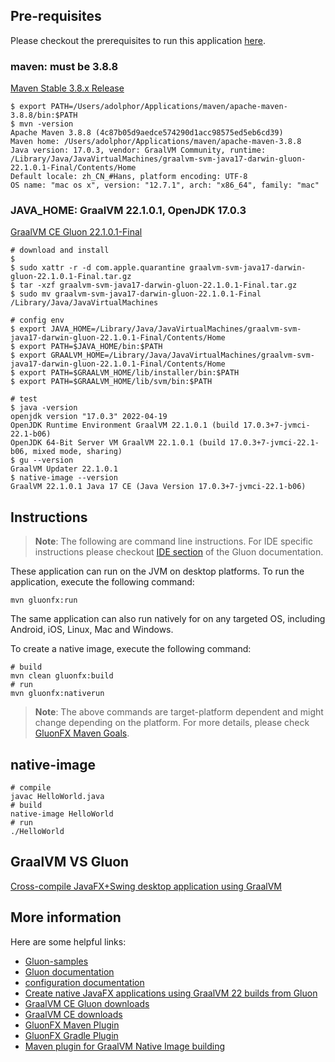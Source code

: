 ## Pre-requisites

Please checkout the prerequisites to run this application [here](https://github.com/gluonhq/gluonfx-maven-plugin#requirements).

### maven: must be 3.8.8

[Maven Stable 3.8.x Release](https://maven.apache.org/download.cgi#previous-stable-3-8-x-release)

```
$ export PATH=/Users/adolphor/Applications/maven/apache-maven-3.8.8/bin:$PATH
$ mvn -version
Apache Maven 3.8.8 (4c87b05d9aedce574290d1acc98575ed5eb6cd39)
Maven home: /Users/adolphor/Applications/maven/apache-maven-3.8.8
Java version: 17.0.3, vendor: GraalVM Community, runtime: /Library/Java/JavaVirtualMachines/graalvm-svm-java17-darwin-gluon-22.1.0.1-Final/Contents/Home
Default locale: zh_CN_#Hans, platform encoding: UTF-8
OS name: "mac os x", version: "12.7.1", arch: "x86_64", family: "mac"
```

### JAVA_HOME: GraalVM 22.1.0.1, OpenJDK 17.0.3

[GraalVM CE Gluon 22.1.0.1-Final](https://github.com/gluonhq/graal/releases/tag/gluon-22.1.0.1-Final)

```
# download and install
$ 
$ sudo xattr -r -d com.apple.quarantine graalvm-svm-java17-darwin-gluon-22.1.0.1-Final.tar.gz
$ tar -xzf graalvm-svm-java17-darwin-gluon-22.1.0.1-Final.tar.gz
$ sudo mv graalvm-svm-java17-darwin-gluon-22.1.0.1-Final /Library/Java/JavaVirtualMachines

# config env
$ export JAVA_HOME=/Library/Java/JavaVirtualMachines/graalvm-svm-java17-darwin-gluon-22.1.0.1-Final/Contents/Home
$ export PATH=$JAVA_HOME/bin:$PATH
$ export GRAALVM_HOME=/Library/Java/JavaVirtualMachines/graalvm-svm-java17-darwin-gluon-22.1.0.1-Final/Contents/Home
$ export PATH=$GRAALVM_HOME/lib/installer/bin:$PATH
$ export PATH=$GRAALVM_HOME/lib/svm/bin:$PATH

# test
$ java -version
openjdk version "17.0.3" 2022-04-19
OpenJDK Runtime Environment GraalVM 22.1.0.1 (build 17.0.3+7-jvmci-22.1-b06)
OpenJDK 64-Bit Server VM GraalVM 22.1.0.1 (build 17.0.3+7-jvmci-22.1-b06, mixed mode, sharing)
$ gu --version
GraalVM Updater 22.1.0.1
$ native-image --version
GraalVM 22.1.0.1 Java 17 CE (Java Version 17.0.3+7-jvmci-22.1-b06)
```

## Instructions

> **Note**: The following are command line instructions. For IDE specific instructions please checkout [IDE section](https://docs.gluonhq.com/#_ide) of the Gluon documentation.

These application can run on the JVM on desktop platforms. To run the application, execute the following command:

```shell
mvn gluonfx:run
```

The same application can also run natively for on any targeted OS, including Android, iOS, Linux, Mac and Windows.

To create a native image, execute the following command:

```shell
# build
mvn clean gluonfx:build
# run
mvn gluonfx:nativerun
```

> **Note**: The above commands are target-platform dependent and might change depending on the platform.
For more details, please check
[GluonFX Maven Goals](https://github.com/gluonhq/gluonfx-maven-plugin#2-goals).

## native-image
```shell
# compile
javac HelloWorld.java
# build
native-image HelloWorld
# run
./HelloWorld
```

## GraalVM VS Gluon

[Cross-compile JavaFX+Swing desktop application using GraalVM](https://github.com/oracle/graal/issues/5317)

## More information

Here are some helpful links:
* [Gluon-samples](https://github.com/gluonhq/gluon-samples)
* [Gluon documentation](https://docs.gluonhq.com/)
* [configuration documentation](https://docs.gluonhq.com/#_configuration)
* [Create native JavaFX applications using GraalVM 22 builds from Gluon](https://gluonhq.com/create-native-javafx-applications-using-graalvm-22-builds-from-gluon/)
* [GraalVM CE Gluon downloads](https://github.com/gluonhq/graal/releases)
* [GraalVM CE downloads](https://github.com/graalvm/graalvm-ce-builds/releases)
* [GluonFX Maven Plugin](https://github.com/gluonhq/gluonfx-maven-plugin)
* [GluonFX Gradle Plugin](https://github.com/gluonhq/gluonfx-gradle-plugin)
* [Maven plugin for GraalVM Native Image building](https://graalvm.github.io/native-build-tools/latest/maven-plugin.html)
